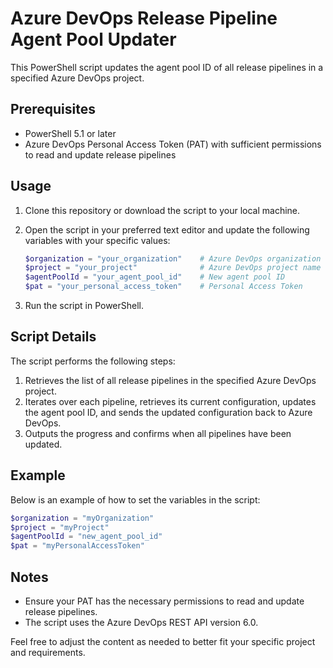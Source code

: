# Azure DevOps Release Pipeline Agent Pool Updater

This PowerShell script updates the agent pool ID of all release pipelines in a specified Azure DevOps project.

## Prerequisites

- PowerShell 5.1 or later
- Azure DevOps Personal Access Token (PAT) with sufficient permissions to read and update release pipelines

## Usage

1. Clone this repository or download the script to your local machine.

2. Open the script in your preferred text editor and update the following variables with your specific values:

   ```powershell
   $organization = "your_organization"    # Azure DevOps organization name
   $project = "your_project"              # Azure DevOps project name
   $agentPoolId = "your_agent_pool_id"    # New agent pool ID
   $pat = "your_personal_access_token"    # Personal Access Token
   ```

3. Run the script in PowerShell.

## Script Details

The script performs the following steps:

1. Retrieves the list of all release pipelines in the specified Azure DevOps project.
2. Iterates over each pipeline, retrieves its current configuration, updates the agent pool ID, and sends the updated configuration back to Azure DevOps.
3. Outputs the progress and confirms when all pipelines have been updated.

## Example

Below is an example of how to set the variables in the script:

```powershell
$organization = "myOrganization"
$project = "myProject"
$agentPoolId = "new_agent_pool_id"
$pat = "myPersonalAccessToken"
```

## Notes

- Ensure your PAT has the necessary permissions to read and update release pipelines.
- The script uses the Azure DevOps REST API version 6.0.

Feel free to adjust the content as needed to better fit your specific project and requirements.